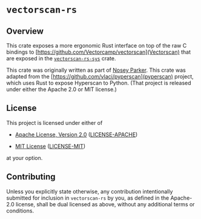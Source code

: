 # `vectorscan-rs`

## Overview
This crate exposes a more ergonomic Rust interface on top of the raw C bindings to [https://github.com/Vectorcamp/vectorscan](Vectorscan) that are exposed in the [`vectorscan-rs-sys`](../vectorscan-rs-sys) crate.

This crate was originally written as part of [Nosey Parker](https://github.com/praetorian-inc/noseyparker).
This crate was adapted from the [https://github.com/vlaci/pyperscan](pyperscan) project, which uses Rust to expose Hyperscan to Python.
(That project is released under either the Apache 2.0 or MIT license.)


## License
This project is licensed under either of

- [Apache License, Version 2.0](https://www.apache.org/licenses/LICENSE-2.0)
  ([LICENSE-APACHE](LICENSE-APACHE))

- [MIT License](https://opensource.org/licenses/MIT)
  ([LICENSE-MIT](LICENSE-MIT))

at your option.


## Contributing
Unless you explicitly state otherwise, any contribution intentionally submitted for inclusion in `vectorscan-rs` by you, as defined in the Apache-2.0 license, shall be dual licensed as above, without any additional terms or conditions.
